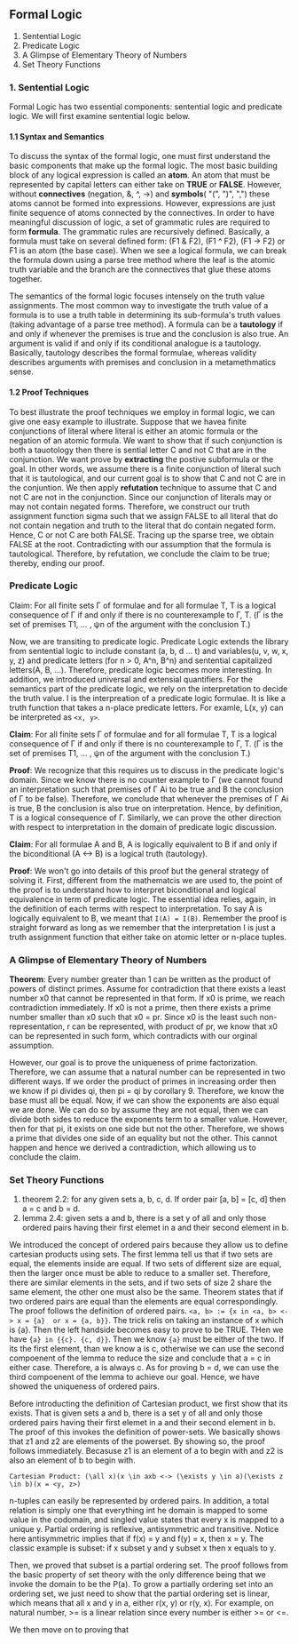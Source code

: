 ## Formal Logic 

1. Sentential Logic
2. Predicate Logic
3. A Glimpse of Elementary Theory of Numbers
4. Set Theory Functions


### 1. Sentential Logic

Formal Logic has two essential components: sentential logic and predicate logic. We will first examine sentential logic below. 

#### 1.1 Syntax and Semantics 

To discuss the syntax of the formal logic, one must first understand the basic components that make up the formal logic. The most basic building block of any logical expression is called an __atom__. An atom that must be represented by capital letters can either take on __TRUE__ or __FALSE__. However, without __connectives__ (negation, &, ^, ->) and __symbols__( "(", ")", ",") these atoms cannot be formed into expressions. However, expressions are just finite sequence of atoms connected by the connectives. In order to have meaningful discussion of logic, a set of grammatic rules are required to form __formula__. The grammatic rules are recursively defined. Basically, a formula must take on several defined form: (F1 & F2), (F1 ^ F2), (F1 -> F2) or F1 is an atom (the base case). When we see a logical formula, we can break the formula down using a parse tree method where the leaf is the atomic truth variable and the branch are the connectives that glue these atoms together.  

The semantics of the formal logic focuses intensely on the truth value assignments. The most common way to investigate the truth value of a formula is to use a truth table in determining its sub-formula's truth values (taking advantage of a parse tree method). A formula can be a __tautology__ if and only if whenever the premises is true and the conclusion is also true. An argument is valid if and only if its conditional analogue is a tautology. Basically, tautology describes the formal formulae, whereas validity describes arguments with premises and conclusion in a metamethmatics sense. 

#### 1.2 Proof Techniques 

To best illustrate the proof techniques we employ in formal logic, we can give one easy example to illustrate. Suppose that we havea finite conjunctions of literal where literal is either an atomic formula or the negation of an atomic formula. We want to show that if such conjunction is both a tauotology then there is sential letter C and not C that are in the conjunction. We want prove by __extracting__ the postive subformula or the goal. In other words, we assume there is a finite conjunction of literal such that it is tautological, and our current goal is to show that C and not C are in the conjuntion. We then apply __refutation__ technique to assume that C and not C are not in the conjunction. Since our conjunction of literals may or may not contain negated forms. Therefore, we construct our truth assignment function sigma such that we assign FALSE to all literal that do not contain negation and truth to the literal that do contain negated form. Hence, C or not C are both FALSE. Tracing up the sparse tree, we obtain FALSE at the root. Contradicting with our assumption that the formula is tautological. Therefore, by refutation, we conclude the claim to be true; thereby, ending our proof. 

### Predicate Logic

Claim: For all finite sets Γ of formulae and for all formulae T, T is a logical consequence of Γ if and only if there is no counterexample to Γ, T. (Γ is the set of premises T1, … , ψn of the argument with the conclusion T.)

Now, we are transiting to predicate logic. Predicate Logic extends the library from sentential logic to include constant (a, b, d ... t) and variables(u, v, w, x, y, z) and predicate letters (for n > 0, A^n, B^n) and sentential capitalized letters(A, B, ...). Therefore, predicate logic becomes more interesting. In addition, we introduced universal and extensial quantifiers. For the semantics part of the predicate logic, we rely on the interpretation to decide the truth value. I is the interpreation of a predicate logic formulae. It is like a truth function that takes a n-place predicate letters. For examle, L(x, y) can be interpreted as `<x, y>`. 

__Claim__: For all finite sets Γ of formulae and for all formulae T, T is a logical consequence of Γ if and only if there is no counterexample to Γ, T. (Γ is the set of premises T1, … , ψn of the argument with the conclusion T.)

__Proof__: We recognize that this requires us to discuss in the predicate logic's domain. Since we know there is no counter example to Γ (we cannot found an interpretation such that premises of Γ Ai to be true and B the conclusion of Γ to be false). Therefore, we conclude that whenever the premises of Γ Ai is true, B the conclusion is also true on interpretation. Hence, by definition, T is a logical consequence of Γ. Similarly, we can prove the other direction with respect to interpretation in the domain of predicate logic discussion. 

__Claim__:  For all formulae A and B, A is logically equivalent to B if and only if the biconditional (A <-> B) is a logical truth (tautology). 

__Proof__:  We won't go into details of this proof but the general strategy of solving it. First, different from the mathematcis we are used to, the point of the proof is to understand how to interpret biconditional and logical equivalence in term of predicate logic. The essential idea relies, again, in the definition of each terms with respect to interpretation. To say A is logically equivalent to B, we meant that `I(A) = I(B)`. Remember the proof is straight forward as long as we remember that the interpretation I is just a truth assignment function that either take on atomic letter or n-place tuples. 

###  A Glimpse of Elementary Theory of Numbers

__Theorem__: Every number greater than 1 can be written as the product of powers of distinct primes. Assume for contradiction that there exists a least number x0 that cannot be represented in that form. If x0 is prime, we reach contradiction immediately. If x0 is not a prime, then there exists a prime number smaller than x0 such that x0 = pr. Since x0 is the least such non-representation, r can be represented, with product of pr, we know that x0 can be represented in such form, which contradicts with our orginal assumption. 

However, our goal is to prove the uniqueness of prime factorization. Therefore, we can assume that a natural number can be represented in two different ways. If we order the product of primes in increasing order then we know if pi divides qi, then pi = qi by corollary 9. Therefore, we know the base must all be equal. Now, if we can show the exponents are also equal we are done. We can do so by assume they are not equal, then we can divide both sides to reduce the exponents term to a smaller value. However, then for that pi, it exists on one side but not the other. Therefore, we shows a prime that divides one side of an equality but not the other. This cannot happen and hence we derived a contradiction, which allowing us to conclude the claim. 

### Set Theory Functions 

1. theorem 2.2: for any given sets a, b, c, d. If order pair [a, b] = [c, d] then a = c and b = d. 
2. lemma 2.4: given sets a and b, there is a set y of all and only those ordered pairs having their first elemet in a and their second element in b. 

We introduced the concept of ordered pairs because they allow us to define cartesian products using sets. The first lemma tell us that if two sets are equal, the elements inside are equal. If two sets of different size are equal, then the larger once must be able to reduce to a smaller set. Therefore, there are similar elements in the sets, and if two sets of size 2 share the same element, the other one must also be the same. Theorem states that if two ordered pairs are equal than the elements are equal correspondingly. The proof follows the definition of ordered pairs. `<a, b> := {x in <a, b> <-> x = {a}  or x = {a, b}}`. The trick relis on taking an instance of x which is {a}. Then the left handside becomes easy to prove to be TRUE. THen we have `{a} in {{c}. {c, d}}`. Then we know `{a}` must be either of the two. If its the first element, than we know a is c, otherwise we can use the second compoenent of the lemma to reduce the size and conclude that a = c in either case. Therefore, a is always c. As for proving b = d, we can use the third compoenent of the lemma to achieve our goal. Hence, we have showed the uniqueness of ordered pairs. 

Before introducting the definition of Cartesian product, we first show that its exists. That is given sets a and b, there is a set y of all and only those ordered pairs having their first elemet in a and their second element in b. The proof of this invokes the definition of power-sets. We basically shows that z1 and z2 are elements of the powerset. By showing so, the proof follows immediately. Becasuse z1 is an element of a to begin with and z2 is also an element of b to begin with. 

`Cartesian Product: (\all x)(x \in axb <-> (\exists y \in a)(\exists z \in b)(x = <y, z>)`

n-tuples can easily be represented by ordered pairs. In addition, a total relation is simply one that everything int he domain is mapped to some value in the codomain, and singled value states that every x is mapped to a unique y. Partial ordering is reflexive, antisymmetric and transitive. Notice here antisymmetric implies that if f(x) = y and f(y) = x, then x = y. The classic example is subset: if x subset y and y subset x then x equals to y. 

Then, we proved that subset is a partial ordering set. The proof follows from the basic property of set theory with the only difference being that we invoke the domain to be the P(a). To grow a partially ordering set into an ordering set, we just need to show that the partial ordering set is linear, which means that all x and y in a, either r(x, y) or r(y, x). For example, on natural number, >= is a linear relation since every number is either >=  or <=. 

We then move on to proving that 












